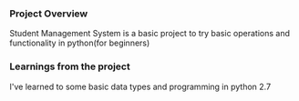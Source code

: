### Project Overview

 Student Management System is a basic project to try basic operations and functionality in python(for beginners)


### Learnings from the project

 I've learned to some basic data types and programming in python 2.7


